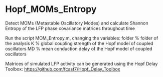 # Hopf_MOMs_Entropy
Detect MOMs (Metastable Oscillatory Modes) and calculate Shannon Entropy of the LFP phase covariance matrices throughout time 

Run the script MOM_Entropy.m, changing the variables: 
folder     % folder of the analysis 
K          % global coupling strength of the Hopf model of coupled oscillators
MD         % mean conduction delay of the Hopf model of coupled oscillators 

Matrices of simulated LFP activity can be generated using the Hopf Delay Toolbox: https://github.com/fcast7/Hopf_Delay_Toolbox
